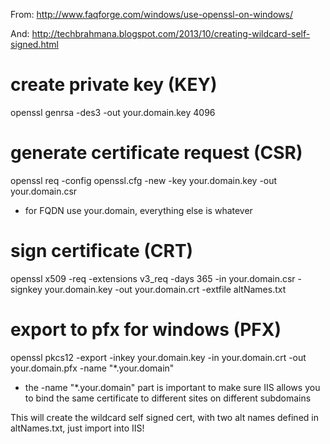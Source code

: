 From: http://www.faqforge.com/windows/use-openssl-on-windows/

And: http://techbrahmana.blogspot.com/2013/10/creating-wildcard-self-signed.html

# create private key (KEY)
openssl genrsa -des3 -out your.domain.key 4096

# generate certificate request (CSR)
openssl req -config openssl.cfg -new -key your.domain.key -out your.domain.csr 
- for FQDN use your.domain, everything else is whatever

# sign certificate (CRT)
openssl x509 -req -extensions v3_req -days 365 -in your.domain.csr -signkey your.domain.key -out your.domain.crt -extfile altNames.txt

# export to pfx for windows (PFX)
openssl pkcs12 -export -inkey your.domain.key -in your.domain.crt -out your.domain.pfx -name "*.your.domain"
- the -name "*.your.domain" part is important to make sure IIS allows you to bind the same certificate to different sites on different subdomains

This will create the wildcard self signed cert, with two alt names defined in altNames.txt, just import into IIS!
